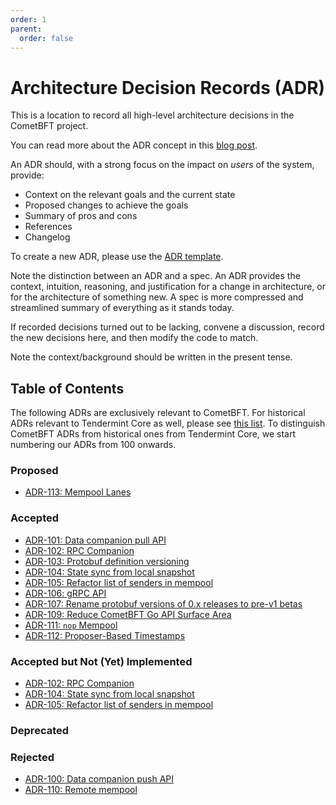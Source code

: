 ```yaml
---
order: 1
parent:
  order: false
---
```


# Architecture Decision Records (ADR)

This is a location to record all high-level architecture decisions in the
CometBFT project.

You can read more about the ADR concept in this
[blog post](https://product.reverb.com/documenting-architecture-decisions-the-reverb-way-a3563bb24bd0#.78xhdix6t).

An ADR should, with a strong focus on the impact on _users_ of the system,
provide:

- Context on the relevant goals and the current state
- Proposed changes to achieve the goals
- Summary of pros and cons
- References
- Changelog

To create a new ADR, please use the [ADR template](adr-template.md).

Note the distinction between an ADR and a spec. An ADR provides the context,
intuition, reasoning, and justification for a change in architecture, or for the
architecture of something new. A spec is more compressed and streamlined
summary of everything as it stands today.

If recorded decisions turned out to be lacking, convene a discussion, record the
new decisions here, and then modify the code to match.

Note the context/background should be written in the present tense.

## Table of Contents

The following ADRs are exclusively relevant to CometBFT. For historical ADRs
relevant to Tendermint Core as well, please see [this list](./tendermint-core/).
To distinguish CometBFT ADRs from historical ones from Tendermint Core, we start
numbering our ADRs from 100 onwards.

### Proposed

- [ADR-113: Mempool Lanes](adr-113-mempool-lanes.md)

### Accepted

- [ADR-101: Data companion pull API](adr-101-data-companion-pull-api.md)
- [ADR-102: RPC Companion](adr-102-rpc-companion.md)
- [ADR-103: Protobuf definition versioning](adr-103-proto-versioning.md)
- [ADR-104: State sync from local snapshot](adr-104-out-of-band-state-sync.md)
- [ADR-105: Refactor list of senders in mempool](adr-105-refactor-mempool-senders.md)
- [ADR-106: gRPC API](adr-106-grpc-api)
- [ADR-107: Rename protobuf versions of 0.x releases to pre-v1 betas](adr-107-betaize-proto-versions.md)
- [ADR-109: Reduce CometBFT Go API Surface Area](adr-109-reduce-go-api-surface.md)
- [ADR-111: `nop` Mempool](adr-111-nop-mempool.md)
- [ADR-112: Proposer-Based Timestamps](adr-112-proposer-based-timestamps.md)

### Accepted but Not (Yet) Implemented

- [ADR-102: RPC Companion](adr-102-rpc-companion.md)
- [ADR-104: State sync from local snapshot](adr-104-out-of-band-state-sync.md)
- [ADR-105: Refactor list of senders in mempool](adr-105-refactor-mempool-senders.md)

### Deprecated

### Rejected

- [ADR-100: Data companion push API](adr-100-data-companion-push-api.md)
- [ADR-110: Remote mempool](adr-110-remote-mempool.md)
